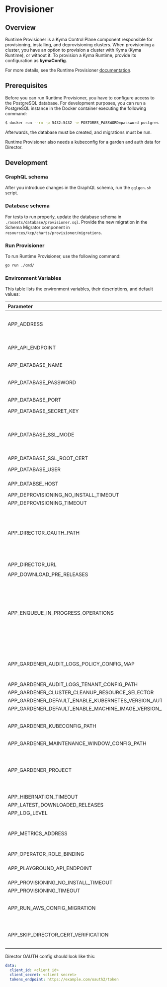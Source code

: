 # Provisioner

## Overview

Runtime Provisioner is a Kyma Control Plane component responsible for provisioning, installing, and deprovisioning clusters. When provisioning a cluster, you have an option to provision a cluster with Kyma (Kyma Runtime), or without it. To provision a Kyma Runtime, provide its configuration as **kymaConfig**.

For more details, see the Runtime Provisioner [documentation](https://github.com/kyma-project/control-plane/tree/main/docs/provisioner).

## Prerequisites

Before you can run Runtime Provisioner, you have to configure access to the PostgreSQL database. For development purposes, you can run a PostgreSQL instance in the Docker container executing the following command:

```bash
$ docker run --rm -p 5432:5432 -e POSTGRES_PASSWORD=password postgres
```

Afterwards, the database must be created, and migrations must be run.

Runtime Provisioner also needs a kubeconfig for a garden and auth data for Director.

## Development

### GraphQL schema

After you introduce changes in the GraphQL schema, run the `gqlgen.sh` script.

### Database schema

For tests to run properly, update the database schema in `./assets/database/provisioner.sql`. Provide the new migration in the Schema Migrator component in `resources/kcp/charts/provisioner/migrations`.

### Run Provisioner

To run Runtime Provisioner, use the following command:
```bash
go run ./cmd/
```

### Environment Variables

This table lists the environment variables, their descriptions, and default values:


| Parameter                                                     | Description                                                                                               | Default value                                                           |
|:--------------------------------------------------------------|:----------------------------------------------------------------------------------------------------------|:------------------------------------------------------------------------|
| APP_ADDRESS                                                   | Runtime Provisioner's address with the port                                                               | `127.0.0.1:3000`                                                        |
| APP_API_ENDPOINT                                              | Endpoint for the GraphQL API                                                                              | `/graphql`                                                              |
| APP_DATABASE_NAME                                             | Database name                                                                                             | `provisioner`                                                           |
| APP_DATABASE_PASSWORD                                         | Database user password                                                                                    | `password`                                                              |
| APP_DATABASE_PORT                                             | Database port                                                                                             | `5432`                                                                  |
| APP_DATABASE_SECRET_KEY                                       |                                                                                                           | optional                                                                |
| APP_DATABASE_SSL_MODE                                         | SSL Mode for PostgrSQL. See [all the possible values](https://www.postgresql.org/docs/9.1/libpq-ssl.html) | `disable`                                                               |
| APP_DATABASE_SSL_ROOT_CERT                                    |                                                                                                           | optional                                                                |
| APP_DATABASE_USER                                             | Database username                                                                                         | `postgres`                                                              |
| APP_DATABSE_HOST                                              | Database host                                                                                             | `localhost`                                                             |
| APP_DEPROVISIONING_NO_INSTALL_TIMEOUT                         |                                                                                                           |                                                                         |
| APP_DEPROVISIONING_TIMEOUT                                    |                                                                                                           |                                                                         |
| APP_DIRECTOR_OAUTH_PATH                                       | Path to a YAML file with Director's OAUTH data. Format described below                                    | `./dev/director.yaml`                                                   |
| APP_DIRECTOR_URL                                              | Director URL                                                                                              | `http://compass-director.compass-system.svc.cluster.local:3000/graphql` |
| APP_DOWNLOAD_PRE_RELEASES                                     |                                                                                                           | `true`                                                                  |
| APP_ENQUEUE_IN_PROGRESS_OPERATIONS                            | Specifies whether operations in the `InProgress` state should be enqueued on the application startup      | `true`                                                                  |
| APP_GARDENER_AUDIT_LOGS_POLICY_CONFIG_MAP                     | Name of the ConfigMap containing the audit logs policy                                                    | optional                                                                |
| APP_GARDENER_AUDIT_LOGS_TENANT_CONFIG_PATH                    |                                                                                                           | optional                                                                |
| APP_GARDENER_CLUSTER_CLEANUP_RESOURCE_SELECTOR                |                                                                                                           | `https://service-manager.`                                              |
| APP_GARDENER_DEFAULT_ENABLE_KUBERNETES_VERSION_AUTO_UPDATE    |                                                                                                           | `false`                                                                 |
| APP_GARDENER_DEFAULT_ENABLE_MACHINE_IMAGE_VERSION_AUTO_UPDATE |                                                                                                           | `false`                                                                 |
| APP_GARDENER_KUBECONFIG_PATH                                  | Filepath for the Gardener kubeconfig                                                                      | `./dev/kubeconfig.yaml`                                                 |
| APP_GARDENER_MAINTENANCE_WINDOW_CONFIG_PATH                   |                                                                                                           | optional                                                                |
| APP_GARDENER_PROJECT                                          | Name of the Gardener project connected to the service account                                             | `gardenerProject`                                                       |
| APP_HIBERNATION_TIMEOUT                                       |                                                                                                           |                                                                         |
| APP_LATEST_DOWNLOADED_RELEASES                                |                                                                                                           | `5`                                                                     |
| APP_LOG_LEVEL                                                 |                                                                                                           | `info`                                                                  |
| APP_METRICS_ADDRESS                                           | Runtime Provisioner Metrics' address with the port                                                        | `127.0.0.1:9000`                                                        |
| APP_OPERATOR_ROLE_BINDING                                     |                                                                                                           |                                                                         |
| APP_PLAYGROUND_API_ENDPOINT                                   | Endpoint for the API playground                                                                           | `/graphql`                                                              |
| APP_PROVISIONING_NO_INSTALL_TIMEOUT                           |                                                                                                           |                                                                         |
| APP_PROVISIONING_TIMEOUT                                      |                                                                                                           |                                                                         |
| APP_RUN_AWS_CONFIG_MIGRATION                                  | TODO: Remove after data migration                                                                         | `false`                                                                 |
| APP_SKIP_DIRECTOR_CERT_VERIFICATION                           | Flag to skip certificate verification for Director                                                        | `false`                                                                 |

Director OAUTH config should look like this:
```yaml
data:
  client_id: <client id>
  client_secret: <client secret>
  tokens_endpoint: https://example.com/oauth2/token
```
